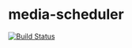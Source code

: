 # media-scheduler

[![Build Status](https://github.com/zendamacf/media-scheduler-api/workflows/Testing/badge.svg)](https://github.com/zendamacf/media-scheduler-api)
